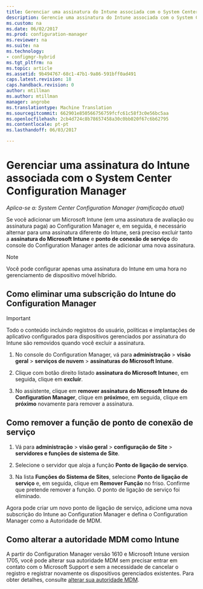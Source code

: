 ```yaml
---
title: Gerenciar uma assinatura do Intune associada com o System Center Configuration Manager | Microsoft Docs
description: Gerencie uma assinatura do Intune associada com o System Center Configuration Manager.
ms.custom: na
ms.date: 06/02/2017
ms.prod: configuration-manager
ms.reviewer: na
ms.suite: na
ms.technology:
- configmgr-hybrid
ms.tgt_pltfrm: na
ms.topic: article
ms.assetid: 9b494767-68c1-47b1-9a86-591bff0ad491
caps.latest.revision: 18
caps.handback.revision: 0
author: mtillman
ms.author: mtillman
manager: angrobe
ms.translationtype: Machine Translation
ms.sourcegitcommit: 662901e850566756759fcfc61c58f3c0e56bc5aa
ms.openlocfilehash: 2cb4d724c8b78657458a30c0bb020f67c6b62795
ms.contentlocale: pt-pt
ms.lasthandoff: 06/03/2017

---
```

# <a name="manage-an-intune-subscription-associated-with-system-center-configuration-manager"></a>Gerenciar uma assinatura do Intune associada com o System Center Configuration Manager

*Aplica-se a: System Center Configuration Manager (ramificação atual)*

Se você adicionar um Microsoft Intune (em uma assinatura de avaliação ou assinatura paga) ao Configuration Manager e, em seguida, é necessário alternar para uma assinatura diferente do Intune, será preciso excluir tanto a **assinatura do Microsoft Intune** e **ponto de conexão de serviço** do console do Configuration Manager antes de adicionar uma nova assinatura.

> [!NOTE]
> Você pode configurar apenas uma assinatura do Intune em uma hora no gerenciamento de dispositivo móvel híbrido.

## <a name="how-to-delete-an-intune-subscription-from-configuration-manager"></a>Como eliminar uma subscrição do Intune do Configuration Manager

> [!IMPORTANT]
>  Todo o conteúdo incluindo registros do usuário, políticas e implantações de aplicativo configurados para dispositivos gerenciados por assinatura do Intune são removidos quando você excluir a assinatura.

1.  No console do Configuration Manager, vá para **administração** > **visão geral** > **serviços de nuvem** > **assinaturas do Microsoft Intune**.

2.  Clique com botão direito listado **assinatura do Microsoft Intune**e, em seguida, clique em **excluir**.

3.   No assistente, clique em **remover assinatura do Microsoft Intune do Configuration Manager**, clique em **próximo**e, em seguida, clique em **próximo** novamente para remover a assinatura.


## <a name="how-to-remove-the-service-connection-point-role"></a>Como remover a função de ponto de conexão de serviço

1.  Vá para **administração** > **visão geral** > **configuração de Site** > **servidores e funções de sistema de Site**.

2.  Selecione o servidor que aloja a função **Ponto de ligação de serviço**.

3.  Na lista **Funções do Sistema de Sites**, selecione **Ponto de ligação de serviço** e, em seguida, clique em **Remover Função** no friso. Confirme que pretende remover a função. O ponto de ligação de serviço foi eliminado.

Agora pode criar um novo ponto de ligação de serviço, adicione uma nova subscrição do Intune ao Configuration Manager e defina o Configuration Manager como a Autoridade de MDM.

## <a name="how-to-change-mdm-authority-to-intune"></a>Como alterar a autoridade MDM como Intune
A partir do Configuration Manager versão 1610 e Microsoft Intune version 1705, você pode alterar sua autoridade MDM sem precisar entrar em contato com o Microsoft Support e sem a necessidade de cancelar o registro e registrar novamente os dispositivos gerenciados existentes. Para obter detalhes, consulte [alterar sua autoridade MDM](/sccm/mdm/deploy-use/change-mdm-authority).

